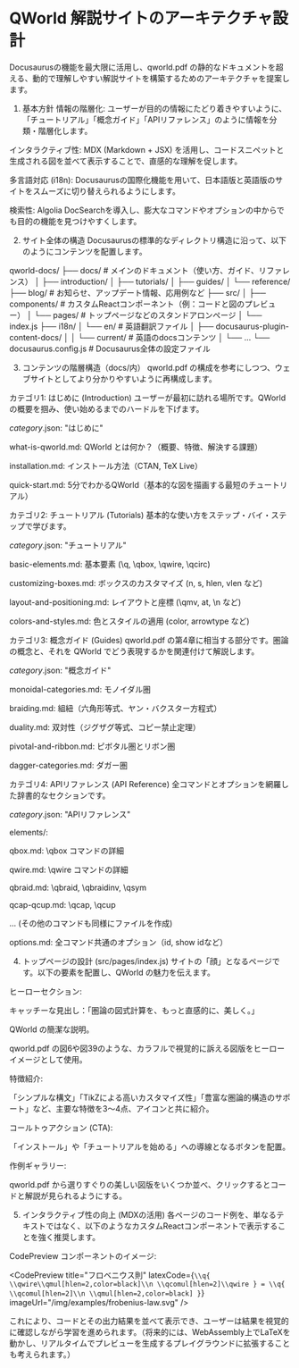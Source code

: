 # QWorld 解説サイトのアーキテクチャ設計
Docusaurusの機能を最大限に活用し、qworld.pdf の静的なドキュメントを超える、動的で理解しやすい解説サイトを構築するためのアーキテクチャを提案します。

1. 基本方針
情報の階層化: ユーザーが目的の情報にたどり着きやすいように、「チュートリアル」「概念ガイド」「APIリファレンス」のように情報を分類・階層化します。

インタラクティブ性: MDX (Markdown + JSX) を活用し、コードスニペットと生成される図を並べて表示することで、直感的な理解を促します。

多言語対応 (i18n): Docusaurusの国際化機能を用いて、日本語版と英語版のサイトをスムーズに切り替えられるようにします。

検索性: Algolia DocSearchを導入し、膨大なコマンドやオプションの中からでも目的の機能を見つけやすくします。

2. サイト全体の構造
Docusaurusの標準的なディレクトリ構造に沿って、以下のようにコンテンツを配置します。

qworld-docs/
├── docs/                # メインのドキュメント（使い方、ガイド、リファレンス）
│   ├── introduction/
│   ├── tutorials/
│   ├── guides/
│   └── reference/
├── blog/                # お知らせ、アップデート情報、応用例など
├── src/
│   ├── components/      # カスタムReactコンポーネント（例：コードと図のプレビュー）
│   └── pages/           # トップページなどのスタンドアロンページ
│       └── index.js
├── i18n/
│   └── en/              # 英語翻訳ファイル
│       ├── docusaurus-plugin-content-docs/
│       │   └── current/ # 英語のdocsコンテンツ
│       └── ...
└── docusaurus.config.js # Docusaurus全体の設定ファイル

3. コンテンツの階層構造（docs/内）
qworld.pdf の構成を参考にしつつ、ウェブサイトとしてより分かりやすいように再構成します。

カテゴリ1: はじめに (Introduction)
ユーザーが最初に訪れる場所です。QWorld の概要を掴み、使い始めるまでのハードルを下げます。

_category_.json: "はじめに"

what-is-qworld.md: QWorld とは何か？（概要、特徴、解決する課題）

installation.md: インストール方法（CTAN, TeX Live）

quick-start.md: 5分でわかるQWorld（基本的な図を描画する最短のチュートリアル）

カテゴリ2: チュートリアル (Tutorials)
基本的な使い方をステップ・バイ・ステップで学びます。

_category_.json: "チュートリアル"

basic-elements.md: 基本要素 (\q, \qbox, \qwire, \qcirc)

customizing-boxes.md: ボックスのカスタマイズ (n, s, hlen, vlen など)

layout-and-positioning.md: レイアウトと座標 (\qmv, at, \n など)

colors-and-styles.md: 色とスタイルの適用 (color, arrowtype など)

カテゴリ3: 概念ガイド (Guides)
qworld.pdf の第4章に相当する部分です。圏論の概念と、それを QWorld でどう表現するかを関連付けて解説します。

_category_.json: "概念ガイド"

monoidal-categories.md: モノイダル圏

braiding.md: 組紐（六角形等式、ヤン・バクスター方程式）

duality.md: 双対性（ジグザグ等式、コピー禁止定理）

pivotal-and-ribbon.md: ピボタル圏とリボン圏

dagger-categories.md: ダガー圏

カテゴリ4: APIリファレンス (API Reference)
全コマンドとオプションを網羅した辞書的なセクションです。

_category_.json: "APIリファレンス"

elements/:

qbox.md: \qbox コマンドの詳細

qwire.md: \qwire コマンドの詳細

qbraid.md: \qbraid, \qbraidinv, \qsym

qcap-qcup.md: \qcap, \qcup

... (その他のコマンドも同様にファイルを作成)

options.md: 全コマンド共通のオプション（id, show idなど）

4. トップページの設計 (src/pages/index.js)
サイトの「顔」となるページです。以下の要素を配置し、QWorld の魅力を伝えます。

ヒーローセクション:

キャッチーな見出し：「圏論の図式計算を、もっと直感的に、美しく。」

QWorld の簡潔な説明。

qworld.pdf の図6や図39のような、カラフルで視覚的に訴える図版をヒーローイメージとして使用。

特徴紹介:

「シンプルな構文」「TikZによる高いカスタマイズ性」「豊富な圏論的構造のサポート」など、主要な特徴を3〜4点、アイコンと共に紹介。

コールトゥアクション (CTA):

「インストール」や「チュートリアルを始める」への導線となるボタンを配置。

作例ギャラリー:

qworld.pdf から選りすぐりの美しい図版をいくつか並べ、クリックするとコードと解説が見られるようにする。

5. インタラクティブ性の向上 (MDXの活用)
各ページのコード例を、単なるテキストではなく、以下のようなカスタムReactコンポーネントで表示することを強く推奨します。

CodePreview コンポーネントのイメージ:

<CodePreview
  title="フロベニウス則"
  latexCode={`
\\q{
  \\qwire\\qmul[hlen=2,color=black]\\n
  \\qcomul[hlen=2]\\qwire
} = \\q{
  \\qcomul[hlen=2]\\n
  \\qmul[hlen=2,color=black]
}
  `}
  imageUrl="/img/examples/frobenius-law.svg"
/>

これにより、コードとその出力結果を並べて表示でき、ユーザーは結果を視覚的に確認しながら学習を進められます。（将来的には、WebAssembly上でLaTeXを動かし、リアルタイムでプレビューを生成するプレイグラウンドに拡張することも考えられます。）